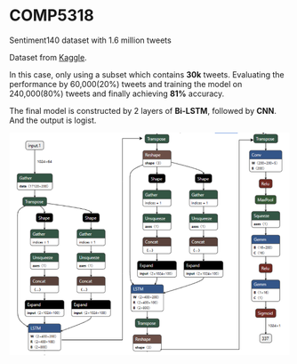 # COMP5318
Sentiment140 dataset with 1.6 million tweets

Dataset from [Kaggle](https://www.kaggle.com/datasets/kazanova/sentiment140).

In this case, only using a subset which contains **30k** tweets. Evaluating the performance by 60,000(20%) tweets and training the model on 240,000(80%) tweets and finally achieving **81%** accuracy.

The final model is constructed by 2 layers of **Bi-LSTM**, followed by **CNN**. And the output is logist.

![network architecture](network_architecture.png)


